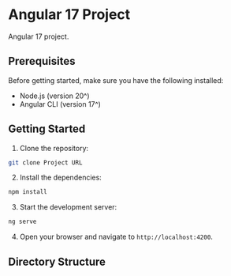 # Angular 17 Project

Angular 17 project.

## Prerequisites

Before getting started, make sure you have the following installed:

- Node.js (version 20^)
- Angular CLI (version 17^)

## Getting Started

1. Clone the repository:

```bash
git clone Project URL
```

2. Install the dependencies:

```bash
npm install
```

3. Start the development server:

```bash
ng serve
```

4. Open your browser and navigate to `http://localhost:4200`.

## Directory Structure
